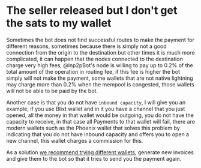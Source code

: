# The seller released but I don't get the sats to my wallet

Sometimes the bot does not find successful routes to make the payment for different reasons, sometimes because there is simply not a good connection from the origin to the destination but other times it is much more complicated, it can happen that the nodes connected to the destination charge very high fees, @lnp2pBot's node is willing to pay up to 0.2% of the total amount of the operation in routing fee, if this fee is higher the bot simply will not make the payment, some wallets that are not native lightning may charge more than 0.2% when the mempool is congested, those wallets will not be able to be paid by the bot.

Another case is that you do not have `inbound capacity`, I will give you an example, if you use Blixt wallet and in it you have a channel that you just opened, all the money in that wallet would be outgoing, you do not have the capacity to receive, in that case all Payments to that wallet will fail, there are modern wallets such as the Phoenix wallet that solves this problem by indicating that you do not have inbound capacity and offers you to open a new channel, this wallet charges a commission for this.

As a solution [we recommend trying different wallets](./recommended-wallets.md), generate new invoices and give them to the bot so that it tries to send you the payment again.

